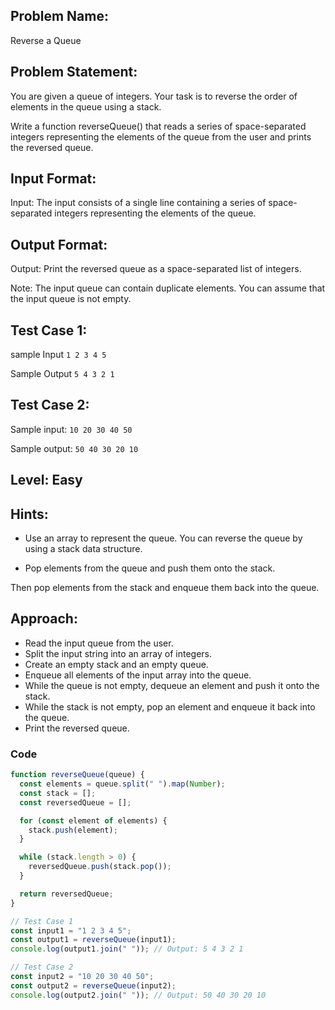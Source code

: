 ## Problem Name:

Reverse a Queue

## Problem Statement:

You are given a queue of integers.
Your task is to reverse the order of elements in the
queue using a stack.

Write a function reverseQueue() that reads a series
of space-separated integers representing the
elements of the queue from the user and prints the
reversed queue.

## Input Format:

Input:
The input consists of a single line containing a
series of space-separated integers representing
the elements of the queue.

## Output Format:

Output:
Print the reversed queue as a
space-separated list of integers.

Note:
The input queue can contain duplicate elements.
You can assume that the input queue is not empty.

## Test Case 1:

sample Input
`1 2 3 4 5`

Sample Output
`5 4 3 2 1`

## Test Case 2:

Sample input:
`10 20 30 40 50`

Sample output:
`50 40 30 20 10`

## Level: Easy

## Hints:

- Use an array to represent the queue.
  You can reverse the queue by using a stack
  data structure.

- Pop elements from the queue and push them
  onto the stack.

Then pop elements from the stack and enqueue
them back into the queue.

## Approach:

- Read the input queue from the user.
- Split the input string into an array of integers.
- Create an empty stack and an empty queue.
- Enqueue all elements of the input array into the queue.
- While the queue is not empty, dequeue an element and push it onto the stack.
- While the stack is not empty, pop an element and enqueue it back into the queue.
- Print the reversed queue.

### Code

```JavaScript
function reverseQueue(queue) {
  const elements = queue.split(" ").map(Number);
  const stack = [];
  const reversedQueue = [];

  for (const element of elements) {
    stack.push(element);
  }

  while (stack.length > 0) {
    reversedQueue.push(stack.pop());
  }

  return reversedQueue;
}

// Test Case 1
const input1 = "1 2 3 4 5";
const output1 = reverseQueue(input1);
console.log(output1.join(" ")); // Output: 5 4 3 2 1

// Test Case 2
const input2 = "10 20 30 40 50";
const output2 = reverseQueue(input2);
console.log(output2.join(" ")); // Output: 50 40 30 20 10
```
